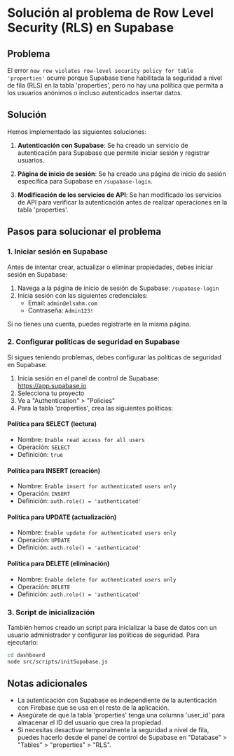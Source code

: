 # Solución al problema de Row Level Security (RLS) en Supabase

## Problema

El error `new row violates row-level security policy for table 'properties'` ocurre porque Supabase tiene habilitada la seguridad a nivel de fila (RLS) en la tabla 'properties', pero no hay una política que permita a los usuarios anónimos o incluso autenticados insertar datos.

## Solución

Hemos implementado las siguientes soluciones:

1. **Autenticación con Supabase**: Se ha creado un servicio de autenticación para Supabase que permite iniciar sesión y registrar usuarios.

2. **Página de inicio de sesión**: Se ha creado una página de inicio de sesión específica para Supabase en `/supabase-login`.

3. **Modificación de los servicios de API**: Se han modificado los servicios de API para verificar la autenticación antes de realizar operaciones en la tabla 'properties'.

## Pasos para solucionar el problema

### 1. Iniciar sesión en Supabase

Antes de intentar crear, actualizar o eliminar propiedades, debes iniciar sesión en Supabase:

1. Navega a la página de inicio de sesión de Supabase: `/supabase-login`
2. Inicia sesión con las siguientes credenciales:
   - Email: `admin@elsahm.com`
   - Contraseña: `Admin123!`

Si no tienes una cuenta, puedes registrarte en la misma página.

### 2. Configurar políticas de seguridad en Supabase

Si sigues teniendo problemas, debes configurar las políticas de seguridad en Supabase:

1. Inicia sesión en el panel de control de Supabase: https://app.supabase.io
2. Selecciona tu proyecto
3. Ve a "Authentication" > "Policies"
4. Para la tabla 'properties', crea las siguientes políticas:

#### Política para SELECT (lectura)
- Nombre: `Enable read access for all users`
- Operación: `SELECT`
- Definición: `true`

#### Política para INSERT (creación)
- Nombre: `Enable insert for authenticated users only`
- Operación: `INSERT`
- Definición: `auth.role() = 'authenticated'`

#### Política para UPDATE (actualización)
- Nombre: `Enable update for authenticated users only`
- Operación: `UPDATE`
- Definición: `auth.role() = 'authenticated'`

#### Política para DELETE (eliminación)
- Nombre: `Enable delete for authenticated users only`
- Operación: `DELETE`
- Definición: `auth.role() = 'authenticated'`

### 3. Script de inicialización

También hemos creado un script para inicializar la base de datos con un usuario administrador y configurar las políticas de seguridad. Para ejecutarlo:

```bash
cd dashboard
node src/scripts/initSupabase.js
```

## Notas adicionales

- La autenticación con Supabase es independiente de la autenticación con Firebase que se usa en el resto de la aplicación.
- Asegúrate de que la tabla 'properties' tenga una columna 'user_id' para almacenar el ID del usuario que crea la propiedad.
- Si necesitas desactivar temporalmente la seguridad a nivel de fila, puedes hacerlo desde el panel de control de Supabase en "Database" > "Tables" > "properties" > "RLS".

